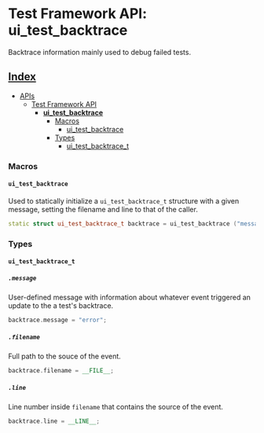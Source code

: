 # Test Framework API: ui_test_backtrace

Backtrace information mainly used to debug failed tests.

## [Index](../../README.md)
- [APIs](../README.md)
  - [Test Framework API](./README.md)
    - **[ui_test_backtrace](./ui_test_backtrace.md)**
      - [Macros](#macros)
        - [ui_test_backtrace](#ui_test_backtrace)
      - [Types](#types)
        - [ui_test_backtrace_t](#ui_test_backtrace_t)

### Macros

#### `ui_test_backtrace`

Used to statically initialize a `ui_test_backtrace_t` structure with a given message, setting the filename and line
to that of the caller.

```c++
static struct ui_test_backtrace_t backtrace = ui_test_backtrace ("message");
```

### Types

#### `ui_test_backtrace_t`

##### `.message`

User-defined message with information about whatever event triggered an update to the a test's backtrace.

```c++
backtrace.message = "error";
```

##### `.filename`

Full path to the souce of the event.

```c++
backtrace.filename = __FILE__;
```

##### `.line`

Line number inside `filename` that contains the source of the event.

```c++
backtrace.line = __LINE__;
```
